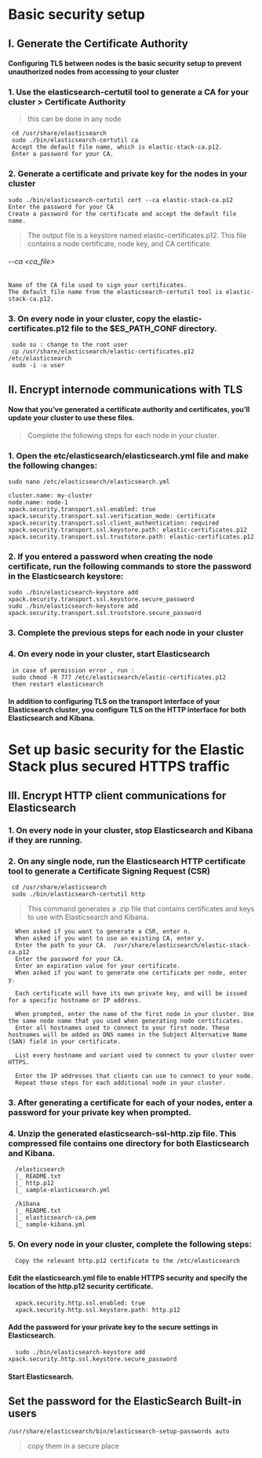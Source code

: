 # Basic security setup
## I. Generate the Certificate Authority
#### Configuring TLS between nodes is the basic security setup to prevent unauthorized nodes from accessing to your cluster

### 1. Use the elasticsearch-certutil tool to generate a CA for your cluster > Certificate Authority
> this can be done in any node

     cd /usr/share/elasticsearch
     sudo ./bin/elasticsearch-certutil ca
     Accept the default file name, which is elastic-stack-ca.p12. 
     Enter a password for your CA.
### 2. Generate a certificate and private key for the nodes in your cluster
    sudo ./bin/elasticsearch-certutil cert --ca elastic-stack-ca.p12
    Enter the password for your CA
    Create a password for the certificate and accept the default file name.
> The output file is a keystore named elastic-certificates.p12. This file contains a node certificate, node key, and CA certificate.
###### --ca <ca_file>
    Name of the CA file used to sign your certificates. 
    The default file name from the elasticsearch-certutil tool is elastic-stack-ca.p12.

### 3. On every node in your cluster, copy the elastic-certificates.p12 file to the $ES_PATH_CONF directory.
     sudo su : change to the root user
     cp /usr/share/elasticsearch/elastic-certificates.p12 /etc/elasticsearch
     sudo -i -u user


## II. Encrypt internode communications with TLS
#### Now that you’ve generated a certificate authority and certificates, you’ll update your cluster to use these files.

>Complete the following steps for each node in your cluster. 

### 1. Open the etc/elasticsearch/elasticsearch.yml file and make the following changes:
    sudo nano /etc/elasticsearch/elasticsearch.yml
    
    cluster.name: my-cluster
    node.name: node-1
    xpack.security.transport.ssl.enabled: true
    xpack.security.transport.ssl.verification_mode: certificate 
    xpack.security.transport.ssl.client_authentication: required
    xpack.security.transport.ssl.keystore.path: elastic-certificates.p12
    xpack.security.transport.ssl.truststore.path: elastic-certificates.p12
    
### 2. If you entered a password when creating the node certificate, run the following commands to store the password in the Elasticsearch keystore:
    sudo ./bin/elasticsearch-keystore add xpack.security.transport.ssl.keystore.secure_password
    sudo ./bin/elasticsearch-keystore add xpack.security.transport.ssl.truststore.secure_password
    
### 3. Complete the previous steps for each node in your cluster

### 4. On every node in your cluster, start Elasticsearch
     in case of permission error , run :
     sudo chmod -R 777 /etc/elasticsearch/elastic-certificates.p12
     then restart elasticsearch

#### In addition to configuring TLS on the transport interface of your Elasticsearch cluster, you configure TLS on the HTTP interface for both Elasticsearch and Kibana.

# Set up basic security for the Elastic Stack plus secured HTTPS traffic

## III. Encrypt HTTP client communications for Elasticsearch
### 1. On every node in your cluster, stop Elasticsearch and Kibana if they are running.

### 2. On any single node, run the Elasticsearch HTTP certificate tool to generate a Certificate Signing Request (CSR)
     cd /usr/share/elasticsearch
     sudo ./bin/elasticsearch-certutil http
     
> This command generates a .zip file that contains certificates and keys to use with Elasticsearch and Kibana.

      When asked if you want to generate a CSR, enter n.
      When asked if you want to use an existing CA, enter y.
      Enter the path to your CA.  /usr/share/elasticsearch/elastic-stack-ca.p12 
      Enter the password for your CA.
      Enter an expiration value for your certificate.
      When asked if you want to generate one certificate per node, enter y.

      Each certificate will have its own private key, and will be issued for a specific hostname or IP address.

      When prompted, enter the name of the first node in your cluster. Use the same node name that you used when generating node certificates.
      Enter all hostnames used to connect to your first node. These hostnames will be added as DNS names in the Subject Alternative Name (SAN) field in your certificate.

      List every hostname and variant used to connect to your cluster over HTTPS.

      Enter the IP addresses that clients can use to connect to your node.
      Repeat these steps for each additional node in your cluster.
      
### 3. After generating a certificate for each of your nodes, enter a password for your private key when prompted.

### 4. Unzip the generated elasticsearch-ssl-http.zip file. This compressed file contains one directory for both Elasticsearch and Kibana.
      /elasticsearch
      |_ README.txt
      |_ http.p12
      |_ sample-elasticsearch.yml 
      
      /kibana
      |_ README.txt
      |_ elasticsearch-ca.pem
      |_ sample-kibana.yml
      
### 5. On every node in your cluster, complete the following steps:
      Copy the relevant http.p12 certificate to the /etc/elasticsearch
  #### Edit the elasticsearch.yml file to enable HTTPS security and specify the location of the http.p12 security certificate.
      xpack.security.http.ssl.enabled: true
      xpack.security.http.ssl.keystore.path: http.p12
    
  #### Add the password for your private key to the secure settings in Elasticsearch.
      sudo ./bin/elasticsearch-keystore add xpack.security.http.ssl.keystore.secure_password

  #### Start Elasticsearch.
  
## Set the password for the ElasticSearch Built-in users

    /usr/share/elasticsearch/bin/elasticsearch-setup-passwords auto

> copy them in a secure place








